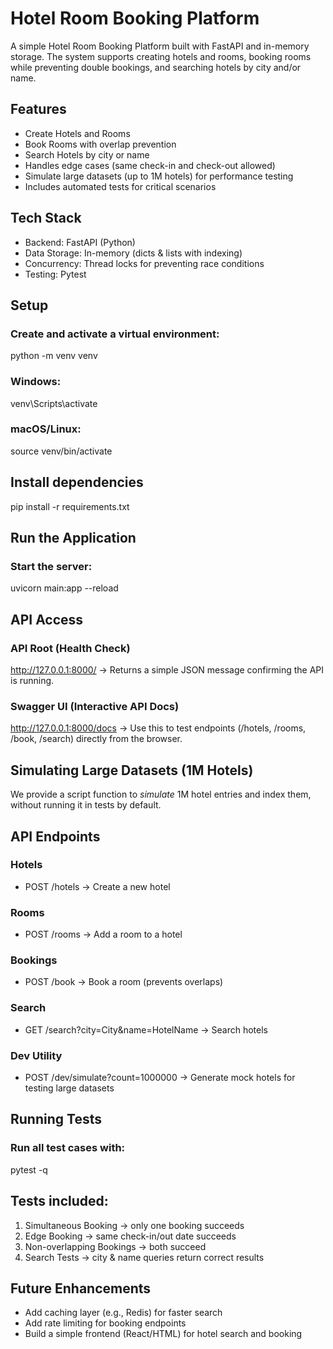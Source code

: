 # Hotel Room Booking Platform 

A simple Hotel Room Booking Platform built with FastAPI and in-memory storage.
The system supports creating hotels and rooms, booking rooms while preventing double bookings, and searching hotels by city and/or name.

## Features
- Create Hotels and Rooms
- Book Rooms with overlap prevention
- Search Hotels by city or name
- Handles edge cases (same check-in and check-out allowed)
- Simulate large datasets (up to 1M hotels) for performance testing
- Includes automated tests for critical scenarios

## Tech Stack
- Backend: FastAPI (Python)
- Data Storage: In-memory (dicts & lists with indexing)
- Concurrency: Thread locks for preventing race conditions
- Testing: Pytest

## Setup
### Create and activate a virtual environment:
python -m venv venv
### Windows: 
venv\Scripts\activate
### macOS/Linux:
source venv/bin/activate

## Install dependencies
pip install -r requirements.txt

## Run the Application
### Start the server:
uvicorn main:app --reload

## API Access

### API Root (Health Check)
http://127.0.0.1:8000/
→ Returns a simple JSON message confirming the API is running.

### Swagger UI (Interactive API Docs)
http://127.0.0.1:8000/docs
→ Use this to test endpoints (/hotels, /rooms, /book, /search) directly from the browser.

## Simulating Large Datasets (1M Hotels)
We provide a script function to _simulate_ 1M hotel entries and index them, without running it in tests by default.

## API Endpoints
### Hotels
- POST /hotels → Create a new hotel

### Rooms
- POST /rooms → Add a room to a hotel

### Bookings
- POST /book → Book a room (prevents overlaps)

### Search
- GET /search?city=City&name=HotelName → Search hotels

### Dev Utility
- POST /dev/simulate?count=1000000 → Generate mock hotels for testing large datasets

## Running Tests
### Run all test cases with:
pytest -q

## Tests included:

1. Simultaneous Booking → only one booking succeeds
2. Edge Booking → same check-in/out date succeeds
3. Non-overlapping Bookings → both succeed
4. Search Tests → city & name queries return correct results

## Future Enhancements

- Add caching layer (e.g., Redis) for faster search
- Add rate limiting for booking endpoints
- Build a simple frontend (React/HTML) for hotel search and booking
